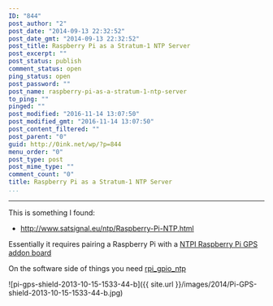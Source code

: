 ```yaml
---
ID: "844"
post_author: "2"
post_date: "2014-09-13 22:32:52"
post_date_gmt: "2014-09-13 22:32:52"
post_title: Raspberry Pi as a Stratum-1 NTP Server
post_excerpt: ""
post_status: publish
comment_status: open
ping_status: open
post_password: ""
post_name: raspberry-pi-as-a-stratum-1-ntp-server
to_ping: ""
pinged: ""
post_modified: "2016-11-14 13:07:50"
post_modified_gmt: "2016-11-14 13:07:50"
post_content_filtered: ""
post_parent: "0"
guid: http://0ink.net/wp/?p=844
menu_order: "0"
post_type: post
post_mime_type: ""
comment_count: "0"
title: Raspberry Pi as a Stratum-1 NTP Server
...
```

---

This is something I found:

*   http://www.satsignal.eu/ntp/Raspberry-Pi-NTP.html

Essentially it requires pairing a Raspberry Pi with a
[NTPI Raspberry Pi GPS addon board](http://ava.upuaut.net/store/index.php?route=product/product&path=59_60&product_id=95)

On the software side of things you need
[rpi\_gpio\_ntp](http://vanheusden.com/time/rpi_gpio_ntp/)

![pi-gps-shield-2013-10-15-1533-44-b]({{ site.url }}/images/2014/Pi-GPS-shield-2013-10-15-1533-44-b.jpg)
